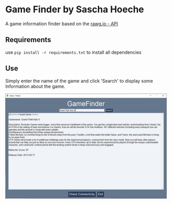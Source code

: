 # Game Finder by Sascha Hoeche
A game information finder based on the [rawg.io - API](https://rawg.io/) 

## Requirements
use <code>pip install -r requirements.txt</code> to install all dependencies

## Use
Simply enter the name of the game and click 'Search' to display some Information about the game.

![GameFinder](gameFinder.jpg)